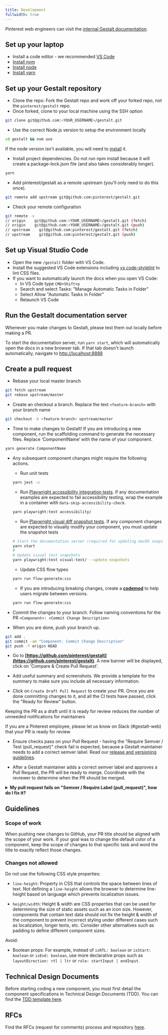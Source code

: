 ```yaml
---
title: Development
fullwidth: true
---
```


Pinterest web engineers can visit the [internal Gestalt documentation](http://pinch.pinadmin.com/gestalt_wiki).

## Set up your laptop

- Install a code editor - we recommended [VS Code](https://code.visualstudio.com/download)
- [Install nvm](https://github.com/creationix/nvm#install-script)
- [Install node](https://github.com/nvm-sh/nvm#usage)
- [Install yarn](https://classic.yarnpkg.com/en/docs/install)

## Set up your Gestalt repository

- Clone the repo: Fork the Gestalt repo and work off your forked repo, not the `pinterest/gestalt` repo.
- Once forked, clone to your local machine using the SSH option

```bash
git clone git@github.com:<YOUR_USERNAME>/gestalt.git
```

- Use the correct Node.js version to setup the environment locally

```bash
cd gestalt && nvm use
```

<Hint>If the node version isn't available, you will need to [install](https://github.com/nvm-sh/nvm#usage) it.</Hint>

- Install project dependencies. Do not run npm install because it will create a package-lock.json file (and also takes considerably longer).

```bash
yarn
```

- Add pinterest/gestalt as a remote upstream (you'll only need to do this once).

```bash
git remote add upstream git@github.com:pinterest/gestalt.git
```

- Check your remote configuration

```bash
git remote -v
// origin    git@github.com:<YOUR_USERNAME>/gestalt.git (fetch)
// origin    git@github.com:<YOUR_USERNAME>/gestalt.git (push)
// upstream    git@github.com:pinterest/gestalt.git (fetch)
// upstream    git@github.com:pinterest/gestalt.git (push)
```

## Set up Visual Studio Code

- Open the new `/gestalt` folder with VS Code.
- Install the suggested VS Code extensions including [vs code-stylelint](https://marketplace.visualstudio.com/items?itemName=stylelint.vscode-stylelint) to lint CSS files.
- If you want to automatically launch the docs when you open VS Code:
  - In VS Code type `CMD+Shift+p`
  - Search and select Tasks: "Manage Automatic Tasks in Folder"
  - Select Allow "Automatic Tasks in Folder"
  - Relaunch VS Code

## Run the Gestalt documentation server

Whenever you make changes to Gestalt, please test them out locally before making a PR.

To start the documentation server, run `yarn start`, which will automatically open the docs in a new browser tab.
If that tab doesn't launch automatically, navigate to <ins>http://localhost:8888</ins>

## Create a pull request

- Rebase your local master branch

```bash
git fetch upstream
git rebase upstream/master
```

- Create an checkout a branch. Replace the text `<feature-branch>` with your branch name

```bash
git checkout -b <feature-branch> upstream/master
```

- Time to make changes to Gestalt! If you are introducing a new component, run the scaffolding command to generate the necessary files. Replace ‘ComponentName‘ with the name of your component.

```bash
yarn generate ComponentName
```

- Any subsequent component changes might require the following actions.

  - Run unit tests

  ```bash
  yarn jest -u
  ```

  - Run [Playwright accessibility integration tests](https://www.npmjs.com/package/@axe-core/playwright). If any documentation examples are expected to fail accessibility testing, wrap the example in a container with `data-skip-accessibility-check`.

  ```bash
  yarn playwright:test accessibility/
  ```

  - Run [Playwright visual diff snapshot tests](https://playwright.dev/docs/test-snapshots). If any component changes are expected to visually modify your component, you must update the snapshot tests

  ```bash
  # Start the documentation server (required for updating macOS snapshots)
  yarn start
  #
  # Update visual test snapshots
  yarn playwright:test visual-test/ --update-snapshots
  ```

  - Update CSS flow types

  ```bash
  yarn run flow-generate:css
  ```

  - If you are introducing breaking changes, create a **[codemod](/get_started/developers/tooling/web#Release-codemods)** to help users migrate between versions.

  ```bash
  yarn run flow-generate:css
  ```

- Commit the changes to your branch. Follow naming conventions for the PR `<Component>: <Commit Change Description>`
- When you are done, push your branch up.

```bash
git add .
git commit -am "Component: Commit Change Description"
git push -f origin HEAD
```

- Go to **[https://github.com/pinterest/gestalt](https://github.com/pinterest/gestalt)**. A new banner will be displayed, click on 'Compare & Create Pull Request'.

- Add useful summary and screenshots. We provide a template for the summary to make sure you include all necessary information.

- Click on `Create Draft Pull Request` to create your PR. Once you are done committing changes to it, and all the CI tests have passed, click the "Ready for Review" button.

<Hint>Keeping the PR as a draft until it is ready for review reduces the number of unneeded notifications for maintainers </Hint>

<Hint icon="lock"> If you are a Pinterest employee, please let us know on Slack (#gestalt-web) that your PR is ready for review. </Hint>

- Ensure checks pass on your Pull Request - having the "Require Semver / Test (pull_request)" check fail is expected, because a Gestalt maintainer needs to add a correct semver label. Read our [release and versioning guidelines](/get_started/developers/releases#Automated-releases).

- After a Gestalt maintainer adds a correct semver label and approves a Pull Request, the PR will be ready to merge. Coordinate with the reviewer to determine when the PR should be merged.

<details>
  <summary><b>My pull request fails on "Semver / Require Label (pull_request)", how do I fix it?</b></summary>
  
Nothing you can do to fix it.

A Gestalt Core maintainer will add a semver label (patch release / minor release / major release) when reviewing a PR.

</details>

## Guidelines

### Scope of work

When pushing new changes to GitHub, your PR title should be aligned with the scope of your work. If your goal was to change the default color of a component, keep the scope of changes to that specific task and word the title to exactly reflect those changes.


### Changes not allowed

Do not use the following CSS style properties:

- `line-height`: Property in CSS that controls the space between lines of text. Not defining a `line-height` allows the browser to determine line-height based on language which prevents localization issues.

- `height/width`: Height & width are CSS properties that can be used for determining the size of static assets such as an icon size. However, components that contain text data should not fix the height & width of the component to prevent incorrect styling under different cases such as localization, longer texts, etc. Consider other alternatives such as padding to define different component sizes.

Avoid:

- Boolean props: For example, instead of `isRTL: boolean` or `isStart: boolean` or `isEnd: boolean`, use more declarative props such as `layoutDirection: rtl | ltr` or `role: startInput | endInput`.

## Technical Design Documents

Before starting coding a new component, you must first detail the component specifications in Technical Design Documents (TDD). You can find the [TDD template here](http://pinch.pinadmin.com/TDD).

## RFCs

Find the RFCs (request for comments) process and repository [here](https://github.com/pinterest/gestalt/tree/master/rfcs).
